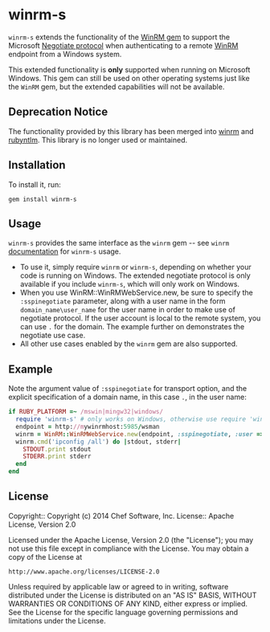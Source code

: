 winrm-s
=======

`winrm-s` extends the functionality of the
[WinRM gem](http://rubygems.org/gems/winrm) to support the Microsoft
[Negotiate protocol](http://msdn.microsoft.com/en-us/library/windows/desktop/aa378748(v=vs.85).aspx)
when authenticating to a remote [WinRM](http://msdn.microsoft.com/en-us/library/aa384426(v=vs.85).aspx) endpoint from a Windows system.

This extended functionality is **only** supported when running on Microsoft
Windows. This gem can still be used on other operating systems just like the
`WinRM` gem, but the extended capabilities will not be available.

Deprecation Notice
------------------

The functionality provided by this library has been merged into [winrm](https://github.com/WinRb/WinRM) and [rubyntlm](https://github.com/WinRb/rubyntlm). This library is no longer used or maintained.

Installation
------------

To install it, run:

    gem install winrm-s

Usage
-----

`winrm-s` provides the same interface as the `winrm` gem -- see `winrm`
[documentation](https://github.com/WinRb/WinRM/blob/master/README.md) for `winrm-s` usage.

* To use it, simply require `winrm` or `winrm-s`, depending on whether your code
is running on Windows. The extended negotiate protocol is only available if
you include `winrm-s`, which will only work on Windows.
* When you use WinRM::WinRMWebService.new, be sure to specify the
  `:sspinegotiate` parameter, along with a user name in the form `domain_name\user_name`
  for the user name in order to make use of negotiate protocol. If the user
  account is local to the remote system, you can use `.` for the domain. The
  example further on demonstrates the negotiate use case.
* All other use cases enabled by the `winrm` gem are also supported.

Example
-------
Note the argument value of `:sspinegotiate` for transport option, and the
explicit specification of a domain name, in this case `.`, in the user name:
```ruby
if RUBY_PLATFORM =~ /mswin|mingw32|windows/
  require 'winrm-s' # only works on Windows, otherwise use require 'winrm'
  endpoint = http://mywinrmhost:5985/wsman
  winrm = WinRM::WinRMWebService.new(endpoint, :sspinegotiate, :user => ".\administrator", :pass => "adminpasswd")
  winrm.cmd('ipconfig /all') do |stdout, stderr|
    STDOUT.print stdout
    STDERR.print stderr
  end
end
```

License
-------

Copyright:: Copyright (c) 2014 Chef Software, Inc.
License:: Apache License, Version 2.0

Licensed under the Apache License, Version 2.0 (the "License");
you may not use this file except in compliance with the License.
You may obtain a copy of the License at

    http://www.apache.org/licenses/LICENSE-2.0

Unless required by applicable law or agreed to in writing, software
distributed under the License is distributed on an "AS IS" BASIS,
WITHOUT WARRANTIES OR CONDITIONS OF ANY KIND, either express or implied.
See the License for the specific language governing permissions and
limitations under the License.


